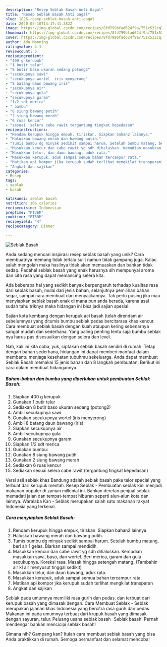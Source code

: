 ```yaml
---
description: "Resep Seblak Basah Anti Gagal"
title: "Resep Seblak Basah Anti Gagal"
slug: 1826-resep-seblak-basah-anti-gagal
date: 2020-05-10T14:17:41.382Z
image: https://img-global.cpcdn.com/recipes/8fd799bfad624f9a/751x532cq70/seblak-basah-foto-resep-utama.jpg
thumbnail: https://img-global.cpcdn.com/recipes/8fd799bfad624f9a/751x532cq70/seblak-basah-foto-resep-utama.jpg
cover: https://img-global.cpcdn.com/recipes/8fd799bfad624f9a/751x532cq70/seblak-basah-foto-resep-utama.jpg
author: Ada Manning
ratingvalue: 4.1
reviewcount: 5
recipeingredient:
- "400 g kerupuk"
- "1 butir telur"
- "8 butir baso ukuran sedang potong2"
- "secukupnya sawi"
- "secukupnya wortel  iris menyerong"
- "8 batang daun bawang iris"
- "secukupnya air"
- "secukupnya gula"
- "secukupnya garam"
- "1/2 sdt merica"
- " bumbu"
- "8 siung bawang putih"
- "2 siung bawang merah"
- "6 ruas kencur"
- "sesuai  selera cabe rawit tergantung tingkat kepedasan"
recipeinstructions:
- "Rendam kerupuk hingga empuk, tiriskan. Siapkan bahan2 lainnya."
- "Haluskan bawang merah dan bawang putih."
- "Tumis bumbu dg minyak sedikit sampai harum. Setelah bumbu matang, beri air 1 gelas. Biarkan sampai mendidih."
- "Masukkan kencur dan cabe rawit yg sdh dihaluskan. Kemudian masukkan sawi, baso, dan wortel. Beri merica, garam dan gula secukupnya. Koreksi rasa. Masak hingga setengah matang. (Tambahin air kl air menyusut tinggal sedikit)"
- "Masukkan telur, dan daun bawang, aduk rata."
- "Masukkan kerupuk, aduk sampai semua bahan tercampur rata."
- "Matikan api kompor jika kerupuk sudah terlihat mengkilat transparan"
- "Angkat dan sajikan"
categories:
- Resep
tags:
- seblak
- basah

katakunci: seblak basah 
nutrition: 106 calories
recipecuisine: Indonesian
preptime: "PT36M"
cooktime: "PT59M"
recipeyield: "4"
recipecategory: Dinner

---
```



![Seblak Basah](https://img-global.cpcdn.com/recipes/8fd799bfad624f9a/751x532cq70/seblak-basah-foto-resep-utama.jpg)

Anda sedang mencari inspirasi resep seblak basah yang unik? Cara membuatnya memang tidak terlalu sulit namun tidak gampang juga. Kalau salah mengolah maka hasilnya tidak akan memuaskan dan bahkan tidak sedap. Padahal seblak basah yang enak harusnya sih mempunyai aroma dan cita rasa yang dapat memancing selera kita.

Ada beberapa hal yang sedikit banyak berpengaruh terhadap kualitas rasa dari seblak basah, mulai dari jenis bahan, selanjutnya pemilihan bahan segar, sampai cara membuat dan menyajikannya. Tak perlu pusing jika mau menyiapkan seblak basah enak di mana pun anda berada, karena asal sudah tahu triknya maka hidangan ini bisa jadi sajian spesial.

Sajian kota kembang dengan kerupuk aci basah (telah direndam air sebelumnya) yang ditumis bumbu seblak pedas bercitarasa khas kencur. Cara membuat seblak basah dengan kuah ataupun kering sebenarnya sangat mudah dan sederhana. Yang paling penting tentu saja bumbu seblak nya harus pas disesuaikan dengan selera dan level.


Nah, kali ini kita coba, yuk, ciptakan seblak basah sendiri di rumah. Tetap dengan bahan sederhana, hidangan ini dapat memberi manfaat dalam membantu menjaga kesehatan tubuhmu sekeluarga. Anda dapat membuat Seblak Basah memakai 15 jenis bahan dan 8 langkah pembuatan. Berikut ini cara dalam membuat hidangannya.

<!--inarticleads1-->

##### Bahan-bahan dan bumbu yang diperlukan untuk pembuatan Seblak Basah:

1. Siapkan 400 g kerupuk
1. Gunakan 1 butir telur
1. Sediakan 8 butir baso ukuran sedang (potong2)
1. Ambil secukupnya sawi
1. Gunakan secukupnya wortel  (iris menyerong)
1. Ambil 8 batang daun bawang (iris)
1. Siapkan secukupnya air
1. Ambil secukupnya gula
1. Gunakan secukupnya garam
1. Siapkan 1/2 sdt merica
1. Gunakan  bumbu:
1. Gunakan 8 siung bawang putih
1. Gunakan 2 siung bawang merah
1. Sediakan 6 ruas kencur
1. Sediakan sesuai  selera cabe rawit (tergantung tingkat kepedasan)


Versi asli seblak khas Bandung adalah seblak basah pake telor special yang terbuat dari kerupuk mentah. Resep Seblak - Pembuatan seblak kini menjadi makanan populer di zaman millenial ini. Bahkan deretan penjual seblak memadati jalan dan tempat-tempat hiburan seperti alun-alun kota dan lainnya. Waralaba Kan - Seblak merupakan salah satu makanan rakyat Indonesia yang terkenal. 

<!--inarticleads2-->

##### Cara menyiapkan Seblak Basah:

1. Rendam kerupuk hingga empuk, tiriskan. Siapkan bahan2 lainnya.
1. Haluskan bawang merah dan bawang putih.
1. Tumis bumbu dg minyak sedikit sampai harum. Setelah bumbu matang, beri air 1 gelas. Biarkan sampai mendidih.
1. Masukkan kencur dan cabe rawit yg sdh dihaluskan. Kemudian masukkan sawi, baso, dan wortel. Beri merica, garam dan gula secukupnya. Koreksi rasa. Masak hingga setengah matang. (Tambahin air kl air menyusut tinggal sedikit)
1. Masukkan telur, dan daun bawang, aduk rata.
1. Masukkan kerupuk, aduk sampai semua bahan tercampur rata.
1. Matikan api kompor jika kerupuk sudah terlihat mengkilat transparan
1. Angkat dan sajikan


Seblak pada umumnya memiliki rasa gurih dan pedas, dan terbuat dari kerupuk basah yang dimasak dengan. Cara Membuat Seblak - Seblak merupakan jajanan khas Indonesia yang bercitra rasa gurih dan pedas. Makanan ini pada umumnya terbuat dari krupuk basah yang dimasak dengan sayuran, telur. Peluang usaha seblak basah -Seblak basah! Pernah mendengar bahkan mencicipi seblak basah! 

Gimana nih? Gampang kan? Itulah cara membuat seblak basah yang bisa Anda praktikkan di rumah. Semoga bermanfaat dan selamat mencoba!
